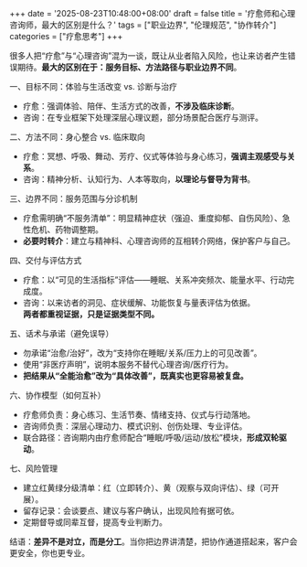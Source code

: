 +++
date = '2025-08-23T10:48:00+08:00'
draft = false
title = '疗愈师和心理咨询师，最大的区别是什么？'
tags = ["职业边界", "伦理规范", "协作转介"]
categories = ["疗愈思考"]
+++

很多人把“疗愈”与“心理咨询”混为一谈，既让从业者陷入风险，也让来访者产生错误期待。**最大的区别在于：服务目标、方法路径与职业边界不同**。

一、目标不同：体验与生活改变 vs. 诊断与治疗
- 疗愈：强调体验、陪伴、生活方式的改善，**不涉及临床诊断**。  
- 咨询：在专业框架下处理深层心理议题，部分场景配合医疗与测评。

二、方法不同：身心整合 vs. 临床取向
- 疗愈：冥想、呼吸、舞动、芳疗、仪式等体验与身心练习，**强调主观感受与关系**。  
- 咨询：精神分析、认知行为、人本等取向，**以理论与督导为背书**。

三、边界不同：服务范围与分诊机制
- 疗愈需明确“不服务清单”：明显精神症状（强迫、重度抑郁、自伤风险）、急性危机、药物调整期。  
- **必要时转介**：建立与精神科、心理咨询师的互相转介网络，保护客户与自己。

四、交付与评估方式
- 疗愈：以“可见的生活指标”评估——睡眠、关系冲突频次、能量水平、行动完成度。  
- 咨询：以来访者的洞见、症状缓解、功能恢复与量表评估为依据。  
**两者都重视证据，只是证据类型不同。**

五、话术与承诺（避免误导）
- 勿承诺“治愈/治好”，改为“支持你在睡眠/关系/压力上的可见改善”。  
- 使用“非医疗声明”，说明本服务不替代心理咨询/医疗行为。  
- **把结果从“全能治愈”改为“具体改善”，既真实也更容易被复盘。**

六、协作模型（如何互补）
- 疗愈师负责：身心练习、生活节奏、情绪支持、仪式与行动落地。  
- 咨询师负责：深层心理动力、模式识别、创伤处理、专业评估。  
- 联合路径：咨询期内由疗愈师配合“睡眠/呼吸/运动/放松”模块，**形成双轮驱动**。

七、风险管理
- 建立红黄绿分级清单：红（立即转介）、黄（观察与双向评估）、绿（可开展）。  
- 留存记录：会谈要点、建议与客户确认，出现风险有据可依。  
- 定期督导或同辈互督，提高专业判断力。

结语：**差异不是对立，而是分工**。当你把边界讲清楚，把协作通道搭起来，客户会更安全，你也更专业。